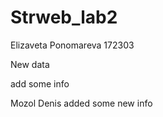 # Strweb_lab2
Elizaveta Ponomareva
172303

New data

add some info

Mozol Denis added some new info

